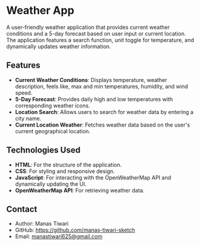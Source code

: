 # Weather App

A user-friendly weather application that provides current weather conditions and a 5-day forecast based on user input or current location. The application features a search function, unit toggle for temperature, and dynamically updates weather information.

## Features

- **Current Weather Conditions**: Displays temperature, weather description, feels like, max and min temperatures, humidity, and wind speed.
- **5-Day Forecast**: Provides daily high and low temperatures with corresponding weather icons.
- **Location Search**: Allows users to search for weather data by entering a city name.
- **Current Location Weather**: Fetches weather data based on the user's current geographical location.

## Technologies Used

- **HTML**: For the structure of the application.
- **CSS**: For styling and responsive design.
- **JavaScript**: For interacting with the OpenWeatherMap API and dynamically updating the UI.
- **OpenWeatherMap API**: For retrieving weather data.
## Contact
- Author: Manas Tiwari
- GitHub: https://github.com/manas-tiwari-sketch
- Email: manastiwari625@gmail.com

